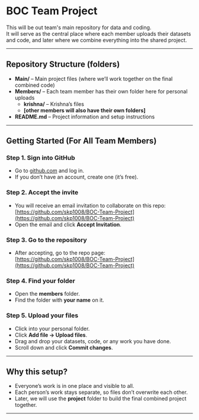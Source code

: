 # BOC Team Project

This will be out team's main repository for data and coding.  
It will serve as the central place where each member uploads their datasets and code, and later where we combine everything into the shared project.

---

## Repository Structure (folders)
- **Main/** – Main project files (where we’ll work together on the final combined code)  
- **Members/** – Each team member has their own folder here for personal uploads  
  - **krishna/** – Krishna’s files  
  - **[other members will also have their own folders]**  
- **README.md** – Project information and setup instructions  

---

## Getting Started (For All Team Members)

### Step 1. Sign into GitHub
- Go to [github.com](https://github.com) and log in.  
- If you don’t have an account, create one (it’s free).  

### Step 2. Accept the invite
- You will receive an email invitation to collaborate on this repo:  
  [https://github.com/skp1008/BOC-Team-Project](https://github.com/skp1008/BOC-Team-Project)  
- Open the email and click **Accept Invitation**.  

### Step 3. Go to the repository
- After accepting, go to the repo page:  
  [https://github.com/skp1008/BOC-Team-Project](https://github.com/skp1008/BOC-Team-Project)  

### Step 4. Find your folder
- Open the **members** folder.  
- Find the folder with **your name** on it.  

### Step 5. Upload your files
- Click into your personal folder.  
- Click **Add file → Upload files**.  
- Drag and drop your datasets, code, or any work you have done.  
- Scroll down and click **Commit changes**.  

---

## Why this setup?
- Everyone’s work is in one place and visible to all.  
- Each person’s work stays separate, so files don’t overwrite each other.  
- Later, we will use the **project** folder to build the final combined project together.  

---
